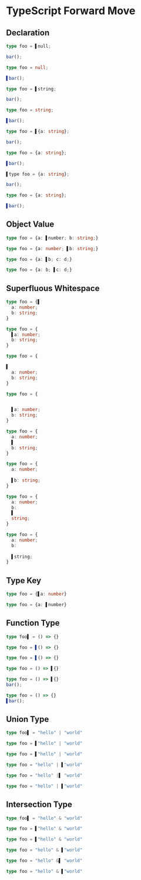 # TypeScript Forward Move
## Declaration
```typescript
type foo = ▌null;

bar();
```
```typescript
type foo = null;

▌bar();
```

```typescript
type foo = ▌string;

bar();
```
```typescript
type foo = string;

▌bar();
```

```typescript
type foo = ▌{a: string};

bar();
```
```typescript
type foo = {a: string};

▌bar();
```

```typescript
▌type foo = {a: string};

bar();
```
```typescript
type foo = {a: string};

▌bar();
```

## Object Value
```typescript
type foo = {a: ▌number; b: string;}
```
```typescript
type foo = {a: number; ▌b: string;}
```

```typescript
type foo = {a: ▌b; c: d;}
```
```typescript
type foo = {a: b; ▌c: d;}
```

## Superfluous Whitespace
```typescript
type foo = {▌
  a: number;
  b: string;
} 
```
```typescript
type foo = {
  ▌a: number;
  b: string;
} 
```

```typescript
type foo = {

▌
  a: number;
  b: string;
} 
```
```typescript
type foo = {


  ▌a: number;
  b: string;
} 
```

```typescript
type foo = {
  a: number;
  ▌
  b: string;
} 
```
```typescript
type foo = {
  a: number;
  
  ▌b: string;
} 
```

```typescript
type foo = {
  a: number;
  b: 
  ▌
  string;
}
```
```typescript
type foo = {
  a: number;
  b: 
  
  ▌string;
}
```

## Type Key
```typescript
type foo = {▌a: number}
```
```typescript
type foo = {a: ▌number}
```

## Function Type
```typescript
type foo▌ = () => {}
```
```typescript
type foo = ▌() => {}
```

```typescript
type foo = ▌() => {}
```
```typescript
type foo = () => ▌{}
```

```typescript
type foo = () => ▌{}
bar();
```
```typescript
type foo = () => {}
▌bar();
```

## Union Type
```typescript
type foo▌ = "hello" | "world"
```
```typescript
type foo = ▌"hello" | "world"
```

```typescript
type foo = ▌"hello" | "world"
```
```typescript
type foo = "hello" | ▌"world"
```

```typescript
type foo = "hello" |▌ "world"
```
```typescript
type foo = "hello" | ▌"world"
```

## Intersection Type
```typescript
type foo▌ = "hello" & "world"
```
```typescript
type foo = ▌"hello" & "world"
```

```typescript
type foo = ▌"hello" & "world"
```
```typescript
type foo = "hello" & ▌"world"
```

```typescript
type foo = "hello" &▌ "world"
```
```typescript
type foo = "hello" & ▌"world"
```